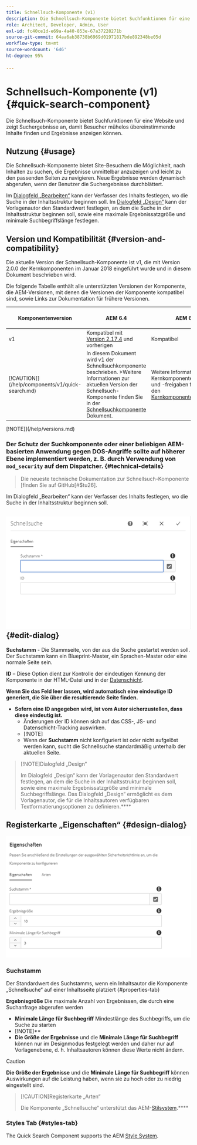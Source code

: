 ```yaml
---
title: Schnellsuch-Komponente (v1)
description: Die Schnellsuch-Komponente bietet Suchfunktionen für eine Website und zeigt Suchergebnisse an, damit Besucher die Site durchsuchen und die Ergebnisse filtern können.
role: Architect, Developer, Admin, User
exl-id: fc40ce1d-e69a-4a40-853e-67a37228271b
source-git-commit: 64aa6ab38738b6969d01971817bde892348be05d
workflow-type: tm+mt
source-wordcount: '646'
ht-degree: 95%

---
```


# Schnellsuch-Komponente (v1) {#quick-search-component}

Die Schnellsuch-Komponente bietet Suchfunktionen für eine Website und zeigt Suchergebnisse an, damit Besucher mühelos übereinstimmende Inhalte finden und Ergebnisse anzeigen können.

## Nutzung {#usage}

Die Schnellsuch-Komponente bietet Site-Besuchern die Möglichkeit, nach Inhalten zu suchen, die Ergebnisse unmittelbar anzuzeigen und leicht zu den passenden Seiten zu navigieren. Neue Ergebnisse werden dynamisch abgerufen, wenn der Benutzer die Suchergebnisse durchblättert.

Im [Dialogfeld „Bearbeiten“](#edit-dialog) kann der Verfasser des Inhalts festlegen, wo die Suche in der Inhaltsstruktur beginnen soll. Im [Dialogfeld „Design“](#design-dialog) kann der Vorlagenautor den Standardwert festlegen, an dem die Suche in der Inhaltsstruktur beginnen soll, sowie eine maximale Ergebnissatzgröße und minimale Suchbegriffslänge festlegen.

## Version und Kompatibilität {#version-and-compatibility}

Die aktuelle Version der Schnellsuch-Komponente ist v1, die mit Version 2.0.0 der Kernkomponenten im Januar 2018 eingeführt wurde und in diesem Dokument beschrieben wird.

Die folgende Tabelle enthält alle unterstützten Versionen der Komponente, die AEM-Versionen, mit denen die Versionen der Komponente kompatibel sind, sowie Links zur Dokumentation für frühere Versionen.

| Komponentenversion | AEM 6.4 | AEM 6.5 | AEM as a Cloud Service |
|--- |--- |--- |---|
| v1 | Kompatibel mit<br>[Version 2.17.4](/help/versions.md) und vorherigen | Kompatibel | Kompatibel |
| [!CAUTION]](/help/components/v1/quick-search.md) | In diesem Dokument wird v1 der Schnellsuchkomponente beschrieben. >Weitere Informationen zur aktuellen Version der Schnellsuch-Komponente finden Sie in der [Schnellsuchkomponente](/help/components/quick-search.md) Dokument. | Weitere Informationen zu Kernkomponentenversionen und -freigaben finden Sie in den [Kernkomponentenversionen](/help/versions.md). | Technische Details |

[!NOTE]](/help/versions.md)

### Der Schutz der Suchkomponente oder einer beliebigen AEM-basierten Anwendung gegen DOS-Angriffe sollte auf höherer Ebene implementiert werden, z. B. durch Verwendung von `mod_security` auf dem Dispatcher. {#technical-details}

>Die neueste technische Dokumentation zur Schnellsuch-Komponente [finden Sie auf GitHub[#$tu26].
>
>



Im Dialogfeld „Bearbeiten“ kann der Verfasser des Inhalts festlegen, wo die Suche in der Inhaltsstruktur beginnen soll.[](/help/developing/overview.md)

## ![Dialogfeld „Bearbeiten“ der Schnellsuch-Komponente](/help/assets/quick-search-edit.png) {#edit-dialog}

**Suchstamm** - Die Stammseite, von der aus die Suche gestartet werden soll. Der Suchstamm kann ein Blueprint-Master, ein Sprachen-Master oder eine normale Seite sein.

**ID** – Diese Option dient zur Kontrolle der eindeutigen Kennung der Komponente in der HTML-Datei und in der [Datenschicht](/help/developing/data-layer/overview.md).

**Wenn Sie das Feld leer lassen, wird automatisch eine eindeutige ID generiert, die Sie über die resultierende Seite finden.**
* **Sofern eine ID angegeben wird, ist vom Autor sicherzustellen, dass diese eindeutig ist.**[](/help/developing/data-layer/overview.md)
   * Änderungen der ID können sich auf das CSS-, JS- und Datenschicht-Tracking auswirken.
   * [!NOTE]
   * Wenn der **Suchstamm** nicht konfiguriert ist oder nicht aufgelöst werden kann, sucht die Schnellsuche standardmäßig unterhalb der aktuellen Seite.

>[!NOTE]Dialogfeld „Design“
>
>Im Dialogfeld „Design“ kann der Vorlagenautor den Standardwert festlegen, an dem die Suche in der Inhaltsstruktur beginnen soll, sowie eine maximale Ergebnissatzgröße und minimale Suchbegriffslänge. Das Dialogfeld „Design“ ermöglicht es dem Vorlagenautor, die für die Inhaltsautoren verfügbaren Textformatierungsoptionen zu definieren.****

## Registerkarte „Eigenschaften“ {#design-dialog}

![Dialogfeld „Design“ der Schnellsuch-Komponente](/help/assets/quick-search-design.png)

### **Suchstamm**
Der Standardwert des Suchstamms, wenn ein Inhaltsautor die Komponente „Schnellsuche“ auf einer Inhaltsseite platziert {#properties-tab}

**Ergebnisgröße**
Die maximale Anzahl von Ergebnissen, die durch eine Suchanfrage abgerufen werden

* **Minimale Länge für Suchbegriff**
Mindestlänge des Suchbegriffs, um die Suche zu starten
* [!NOTE]**
* **Die Größe der Ergebnisse** und die **Minimale Länge für Suchbegriff** können nur im Designmodus festgelegt werden und daher nur auf Vorlagenebene, d. h. Inhaltsautoren können diese Werte nicht ändern.

>[!CAUTION]
>
>**Die Größe der Ergebnisse** und die **Minimale Länge für Suchbegriff** können Auswirkungen auf die Leistung haben, wenn sie zu hoch oder zu niedrig eingestellt sind.

>[!CAUTION]Registerkarte „Arten“
>
>Die Komponente „Schnellsuche“ unterstützt das AEM-[Stilsystem](/help/get-started/authoring.md#component-styling).****

### Styles Tab {#styles-tab}

The Quick Search Component supports the AEM [Style System](/help/get-started/authoring.md#component-styling).
